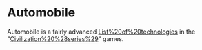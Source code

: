 # Automobile

Automobile is a fairly advanced [List%20of%20technologies](technology) in the "[Civilization%20%28series%29](Civilization)" games.